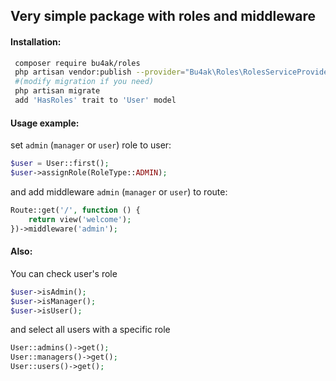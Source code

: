 ## Very simple package with roles and middleware

#### Installation:
```bash
 composer require bu4ak/roles
 php artisan vendor:publish --provider="Bu4ak\Roles\RolesServiceProvider"
 #(modify migration if you need)
 php artisan migrate 
 add 'HasRoles' trait to 'User' model
```
#### Usage example:
set `admin` (`manager` or `user`) role to user:
```php
$user = User::first();
$user->assignRole(RoleType::ADMIN);
```
and add middleware `admin` (`manager` or `user`) to route:
```php
Route::get('/', function () {
    return view('welcome');
})->middleware('admin');
```
#### Also:
You can check user's role
```php
$user->isAdmin();
$user->isManager();
$user->isUser();

```
and select all users with a specific role
```php
User::admins()->get();
User::managers()->get();
User::users()->get();
```
